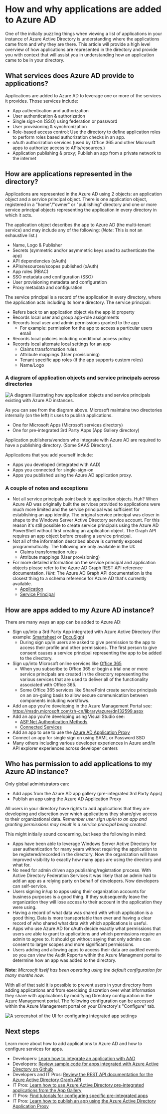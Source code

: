 <properties
   pageTitle="How applications are added to Azure Active Directory."
   description="This article describes how applications are added to an instance of Azure Active Directory."
   services="active-directory"
   documentationCenter=""
   authors="shoatman"
   manager="kbrint"
   editor=""/>

   <tags
	ms.service="active-directory"
	ms.date="07/30/2015"
	wacn.date=""/>

# How and why applications are added to Azure AD

One of the initially puzzling things when viewing a list of applications in your instance of Azure Active Directory is understanding where the applications came from and why they are there.  This article will provide a high level overview of how applications are represented in the directory and provide you with context that will assist you in understanding how an application came to be in your directory.

## What services does Azure AD provide to applications?

Applications are added to Azure AD to leverage one or more of the services it provides.  Those services include:

* App authentication and authorization
* User authentication & authorization
* Single sign-on (SSO) using federation or password
* User provisioning & synchronization
* Role-based access control; Use the directory to define application roles to perform roles based authorization checks in an app.
* oAuth authorization services (used by Office 365 and other Microsoft apps to authorize access to APIs/resources.)
* Application publishing & proxy; Publish an app from a private network to the internet

## How are applications represented in the directory?

Applications are represented in the Azure AD using 2 objects: an application object and a service principal object.  There is one application object, registered in a "home"/"owner" or "publishing" directory and one or more service principal objects representing the application in every directory in which it acts.  

The application object describes the app to Azure AD (the multi-tenant service) and may include any of the following: (*Note*: This is not an exhaustive list.)

* Name, Logo & Publisher
* Secrets (symmetric and/or asymmetric keys used to authenticate the app)
* API dependencies (oAuth)
* APIs/resources/scopes published (oAuth)
* App roles (RBAC)
* SSO metadata and configuration (SSO)
* User provisioning metadata and configuration
* Proxy metadata and configuration

The service principal is a record of the application in every directory, where the application acts including its home directory.  The service principal:

* Refers back to an application object via the app id property
* Records local user and group app-role assignments
* Records local user and admin permissions granted to the app
    * For example: permission for the app to access a particular users email
* Records local policies including conditional access policy
* Records local alternate local settings for an app
    * Claims transformation rules
    * Attribute mappings (User provisioning)
    * Tenant specific app roles (if the app supports custom roles)
    * Name/Logo

### A diagram of application objects and service principals across directories

![A diagram illustrating how application objects and service principals existing with Azure AD instances.][apps_service_principals_directory]

As you can see from the diagram above.  Microsoft maintains two directories internally (on the left) it uses to publish applications.

* One for Microsoft Apps (Microsoft services directory)
* One for pre-integrated 3rd Party Apps (App Gallery directory)

Application publishers/vendors who integrate with Azure AD are required to have a publishing directory.  (Some SAAS Directory).

Applications that you add yourself include:

* Apps you developed (integrated with AAD)
* Apps you connected for single-sign-on
* Apps you published using the Azure AD application proxy.

### A couple of notes and exceptions

* Not all service principals point back to application objects.  Huh? When Azure AD was originally built the services provided to applications were much more limited and the service principal was sufficient for establishing an app identity.  The original service principal was closer in shape to the Windows Server Active Directory service account.  For this reason it's still possible to create service principals using the Azure AD PowerShell without first creating an application object.  The Graph API requires an app object before creating a service principal.
* Not all of the information described above is currently exposed programmatically.  The following are only available in the UI:
    * Claims transformation rules
    * Attribute mappings (User provisioning)
* For more detailed information on the service principal and application objects please refer to the Azure AD Graph REST API reference documentation.  *Hint*: The Azure AD Graph API documentation is the closest thing to a schema reference for Azure AD that's currently available.  
    * [Application](https://msdn.microsoft.com/zh-cn/library/azure/dn151677.aspx)
    * [Service Principal](https://msdn.microsoft.com/zh-cn/library/azure/dn194452.aspx)


## How are apps added to my Azure AD instance?
There are many ways an app can be added to Azure AD:

<!--* Add an app from the [Azure Active Directory App Gallery](http://azure.microsoft.com/updates/azure-active-directory-over-1000-apps/)-->
* Sign up/into a 3rd Party App integrated with Azure Active Directory (For example: [Smartsheet](https://app.smartsheet.com/b/home) or [DocuSign](https://www.docusign.net/member/MemberLogin.aspx))
    * During sign up/in users are asked to give permission to the app to access their profile and other permissions.  The first person to give consent causes a service principal representing the app to be added to the directory.
* Sign up/into Microsoft online services like [Office 365](http://products.office.com/zh-CN) 
    * When you subscribe to Office 365 or begin a trial one or more service principals are created in the directory representing the various services that are used to deliver all of the functionality associated with Office 365.
    * Some Office 365 services like SharePoint create service principals on an on-going basis to allow secure communication between components including workflows.
* Add an app you're developing in the Azure Management Portal see: https://msdn.microsoft.com/zh-cn/library/azure/dn132599.aspx
* Add an app you're developing using Visual Studio see:
    * [ASP.Net Authentication Methods](http://www.asp.net/visual-studio/overview/2013/creating-web-projects-in-visual-studio#orgauthoptions)
    * [Connected Services](http://blogs.msdn.com/b/visualstudio/archive/2014/11/19/connecting-to-cloud-services.aspx)
* Add an app to use to use the [Azure AD Application Proxy](https://msdn.microsoft.com/zh-cn/library/azure/dn768219.aspx)
* Connect an app for single sign on using SAML or Password SSO
* Many others including various developer experiences in Azure and/in API explorer experiences across developer centers

## Who has permission to add applications to my Azure AD instance?

Only global administrators can:

* Add apps from the Azure AD app gallery (pre-integrated 3rd Party Apps)
* Publish an app using the Azure AD Application Proxy

All users in your directory have rights to add applications that they are developing and discretion over which applications they share/give access to their organizational data.  *Remember user sign up/in to an app and granting permissions may result in a service principal being created.*

This might initially sound concerning, but keep the following in mind:

* Apps have been able to leverage Windows Server Active Directory for user authentication for many years without requiring the application to be registered/recorded in the directory.  Now the organization will have improved visibility to exactly how many apps are using the directory and what for.
* No need for admin driven app publishing/registration process.  With Active Directory Federation Services it was likely that an admin had to add an app as a relying party on behalf of developers.  Now developers can self-service.
* Users signing in/up to apps using their organization accounts for business purposes is a good thing.  If they subsequently leave the organization they will lose access to their account in the application they were using.
* Having a record of what data was shared with which application is a good thing.  Data is more transportable than ever and having a clear record of who shared what data with which applications is useful.
* Apps who use Azure AD for oAuth decide exactly what permissions that users are able to grant to applications and which permissions require an admin to agree to.  It should go without saying that only admins can consent to larger scopes and more significant permissions.
* Users adding and allowing apps to access their data are audited events so you can view the Audit Reports within the Azure Managment portal to determine how an app was added to the directory.

**Note:** *Microsoft itself has been operating using the default configuration for many months now.*

With all of that said it is possible to prevent users in your directory from adding applications and from exercising discretion over what information they share with applications by modifying Directory configuration in the Azure Management portal.  The following configuration can be accessed within the Azure Management portal on your Directory's "Configure" tab.

![A screenshot of the UI for configuring integrated app settings][app_settings]


<!--Every topic should have next steps and links to the next logical set of content to keep the customer engaged-->
## Next steps

Learn more about how to add applications to Azure AD and how to configure services for apps.

* Developers: [Learn how to integrate an application with AAD](https://msdn.microsoft.com/zh-cn/library/azure/dn151122.aspx)
* Developers: [Review sample code for apps integrated with Azure Active Directory on Github](https://github.com/AzureADSamples)
* Developers and IT Pros: [Review the REST API documentation for the Azure Active Directory Graph API](https://msdn.microsoft.com/zh-cn/library/azure/hh974478.aspx)
* IT Pros: [Learn how to use Azure Active Directory pre-integrated applications from the App Gallery](https://msdn.microsoft.com/zh-cn/library/azure/dn308590.aspx)
* IT Pros: [Find tutorials for configuring specific pre-integrated apps](https://msdn.microsoft.com/zh-cn/library/azure/dn893637.aspx)
* IT Pros: [Learn how to publish an app using the Azure Active Directory Application Proxy](https://msdn.microsoft.com/zh-cn/library/azure/dn768219.aspx)

<!--Image references-->
[apps_service_principals_directory]: ./media/active-directory-how-applications-are-added/HowAppsAreAddedToAAD.jpg
[app_settings]: ./media/active-directory-how-applications-are-added/IntegratedAppSettings.jpg
